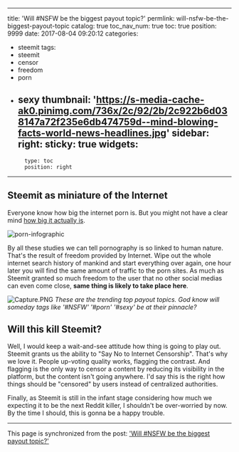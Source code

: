 
---
title: 'Will #NSFW be the biggest payout topic?'
permlink: will-nsfw-be-the-biggest-payout-topic
catalog: true
toc_nav_num: true
toc: true
position: 9999
date: 2017-08-04 09:20:12
categories:
- steemit
tags:
- steemit
- censor
- freedom
- porn
- sexy
thumbnail: 'https://s-media-cache-ak0.pinimg.com/736x/2c/92/2b/2c922b6d038147a72f235e6db474759d--mind-blowing-facts-world-news-headlines.jpg'
sidebar:
    right:
        sticky: true
widgets:
    -
        type: toc
        position: right
---


## Steemit as miniature of the Internet

Everyone know how big the internet porn is. But you might not have a clear mind [how big it actually is](http://www.mirror.co.uk/tech/how-much-internet-porn-9784557).

![porn-infographic](https://s-media-cache-ak0.pinimg.com/736x/2c/92/2b/2c922b6d038147a72f235e6db474759d--mind-blowing-facts-world-news-headlines.jpg) 

By all these studies we can tell pornography is so linked to human nature. That's the result of freedom provided by Internet. Wipe out the whole internet search history of mankind and start everything over again, one hour later you will find the same amount of traffic to the porn sites. As much as Steemit granted so much freedom to the user that no other social medias can even come close, **same thing is likely to take place here**.

![Capture.PNG](https://steemitimages.com/DQmTbDqUigfbDeN8kLujPRZGXT1KNqkCjck746hnLtK9RfM/Capture.PNG)
*These are the trending  top payout topics. God know will someday tags like '#NSFW' '#porn' '#sexy' be at their pinnacle?*

## Will this kill Steemit?

Well, I would keep a wait-and-see attitude how thing is going to play out. 
Steemit grants us the ability to "Say No to Internet Censorship". That's why we love it. People up-voting quality works, flagging the contrast. And flagging is the only way to censor a content by reducing its visibility in the platform, but the content isn't going anywhere. I'd say this is the right how things should be "censored" by users instead of centralized authorities. 

Finally, as Steemit is still in the infant stage considering how much we expecting it to be the next Reddit killer, I shouldn't be over-worried by now. By the time I should, this is gonna be a happy trouble.

- - -

This page is synchronized from the post: ['Will #NSFW be the biggest payout topic?'](https://steemit.com/@fr3eze/will-nsfw-be-the-biggest-payout-topic)
